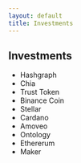 ```yaml
---
layout: default
title: Investments
---
```


## Investments

- Hashgraph
- Chia
- Trust Token
- Binance Coin
- Stellar
- Cardano
- Amoveo
- Ontology
- Ethererum
- Maker
